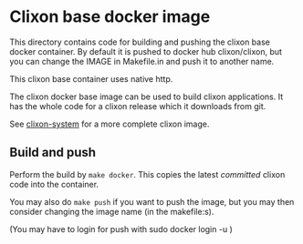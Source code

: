 # Clixon base docker image

This directory contains code for building and pushing the clixon base docker
container. By default it is pushed to docker hub clixon/clixon, but you can change
the IMAGE in Makefile.in and push it to another name.

This clixon base container uses native http.

The clixon docker base image can be used to build clixon
applications. It has the whole code for a clixon release which it
downloads from git.

See [clixon-system](../main/README.md) for a more complete clixon image.

## Build and push

Perform the build by `make docker`. This copies the latest _committed_ clixon code into the container.

You may also do `make push` if you want to push the image, but you may then consider changing the image name (in the makefile:s).

(You may have to login for push with sudo docker login -u <username>)

